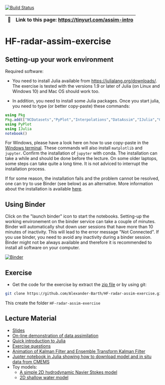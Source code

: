 [![Build Status](https://github.com/Alexander-Barth/HF-radar-assim-exercise/workflows/CI/badge.svg)](https://github.com/Alexander-Barth/HF-radar-assim-exercise/actions)

| :memo:        | Link to this page: https://tinyurl.com/assim-intro      |
|---------------|:------------------------|




# HF-radar-assim-exercise

## Setting-up your work environment

Required software:

* You need to install Julia available from https://julialang.org/downloads/. The exercise is tested with the versions 1.9 or later of Julia (on Linux and Windows 10) and Mac OS should work too.
  
* In addition, you need to install some Julia packages. Once you start julia, you need to type (or better copy-paste) these commands:

```julia
using Pkg
Pkg.add(["NCDatasets","PyPlot","Interpolations","DataAssim","IJulia","GeoMapping"])
using PyPlot
using IJulia
notebook()
```

For Windows, please have a look here on how to use copy-paste in the [Windows terminal](https://bonkersabouttech.com/how-to-copy-and-paste-in-cmd/).
These commands will also install `matplotlib` and `jupyter`.
Confirm the installation of `jupyter` with conda. The installation can take a while and should be done before the lecture.
On some older laptops, some steps can take quite a long time. It is not adviced to interrupt the installation process.

If for some reason, the installation fails and the problem cannot be resolved, one can try to use Binder (see below) as an alternative.
More information about the installation is available [here](https://github.com/gher-ulg/Documentation/wiki/Installing-Julia).

## Using Binder

Click on the "launch binder" icon to start the notebooks. Setting-up the working environement on the binder service can take a couple of minutes. Binder will automatically shut down user sessions that have more than 10 minutes of inactivity. This will lead to the error message "Not Connected". If you use binder, you need to avoid any inactivity during a binder session. Binder might not be always available and therefore it is recommended to install all software on your computer.


[![Binder](https://mybinder.org/badge_logo.svg)](https://mybinder.org/v2/gh/Alexander-Barth/HF-radar-assim-exercise/nb?filepath=assim_exercise.ipynb)

## Exercise

* Get the code for the exercise by extract the [zip file](https://github.com/Alexander-Barth/HF-radar-assim-exercise/archive/master.zip) or by using git:

```bash
git clone https://github.com/Alexander-Barth/HF-radar-assim-exercise.git
```

This create the folder `HF-radar-assim-exercise`

## Lecture Material

* [Slides](https://data-assimilation.net/upload/Alex/Lecture/AssimLecture/assim_lecture_ogcb2022.pdf) 
* [On-line demonstration of data assimilation](http://www.data-assimilation.net/Tools/AssimDemo/)
* [Quick introduction to Julia](Julia.md)
* [Exercise questions](https://alexander-barth.github.io/HF-radar-assim-exercise/slides/)
* [Animation of Kalman Filter and Ensemble Transform Kalman Filter](https://github.com/Alexander-Barth/DataAssim.jl)
* [Jupter notebook in Julia showing how to download model and in situ data from CMEMS](https://github.com/Alexander-Barth/getting-ocean-data) 
* Toy models:
    * [A simple 2D hydrodynamic Navier Stokes model](https://alexander-barth.github.io/FluidSimDemo-WebAssembly/)
    * [2D shallow water model](https://alexander-barth.github.io/FluidSimDemo-WebAssembly/ShallowWater/)

<!--  LocalWords:  assim caen sudo julia NetCDF PyPlot IJulia el cd
 -->
<!--  LocalWords:  mkdir wget emacs EOF setq alist jl dir
 -->
